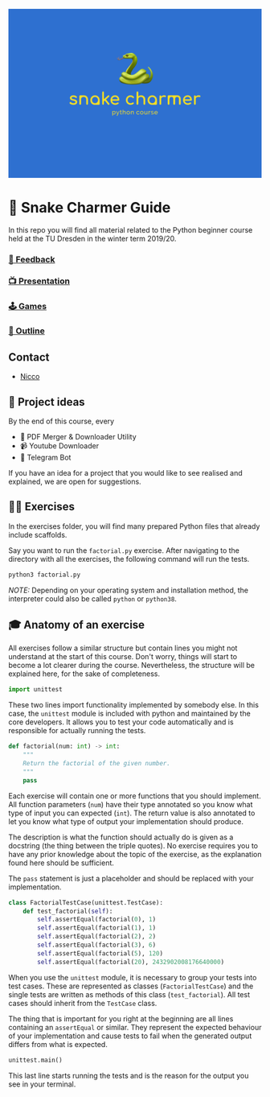 ![Logo](./docs/logo.png)

# 🐍 Snake Charmer Guide

In this repo you will find all material related to the Python beginner course held at the TU Dresden in the winter term 2019/20.

### [📣 Feedback](https://bit.ly/2GZ3ApT)

### [📺 Presentation](https://nick-lehmann.github.io/SnakeCharmerGuide)

### [🕹 Games](https://github.com/nick-lehmann/SnakeCharmerGuide/tree/master/games)

### [📄 Outline](https://github.com/nick-lehmann/SnakeCharmerGuide/tree/master/outline.md)


## Contact

- [Nicco](mailto:hi@nicco.io)

## 🚀 Project ideas

By the end of this course, every

- 📄 PDF Merger & Downloader Utility
- 📹 Youtube Downloader
- 🤖 Telegram Bot

If you have an idea for a project that you would like to see realised and explained, we are open for suggestions.


## 💪🏻 Exercises

In the exercises folder, you will find many prepared Python files that already include scaffolds.

Say you want to run the `factorial.py` exercise. After navigating to the directory with all the exercises, the following command will run the tests.

```bash
python3 factorial.py
```

_NOTE:_ Depending on your operating system and installation method, the interpreter could also be called `python` or `python38`.

## 🎓 Anatomy of an exercise

All exercises follow a similar structure but contain lines you might not understand at the start of this course. Don't worry, things will start to become a lot clearer during the course. Nevertheless, the structure will be explained here, for the sake of completeness.

```python
import unittest
```

These two lines import functionality implemented by somebody else. In this case, the `unittest` module is included with python and maintained by the core developers. It allows you to test your code automatically and is responsible for actually running the tests.

```python
def factorial(num: int) -> int:
    """
    Return the factorial of the given number.
    """
    pass
```

Each exercise will contain one or more functions that you should implement. All function parameters (`num`) have their type annotated so you know what type of input you can expected (`int`). The return value is also annotated to let you know what type of output your implementation should produce.

The description is what the function should actually do is given as a docstring (the thing between the triple quotes). No exercise requires you to have any prior knowledge about the topic of the exercise, as the explanation found here should be sufficient.

The `pass` statement is just a placeholder and should be replaced with your implementation.

```python
class FactorialTestCase(unittest.TestCase):
    def test_factorial(self):
        self.assertEqual(factorial(0), 1)
        self.assertEqual(factorial(1), 1)
        self.assertEqual(factorial(2), 2)
        self.assertEqual(factorial(3), 6)
        self.assertEqual(factorial(5), 120)
        self.assertEqual(factorial(20), 2432902008176640000)
```

When you use the `unittest` module, it is necessary to group your tests into test cases. These are represented as classes (`FactorialTestCase`) and the single tests are written as methods of this class (`test_factorial`). All test cases should inherit from the `TestCase` class.

The thing that is important for you right at the beginning are all lines containing an `assertEqual` or similar. They represent the expected behaviour of your implementation and cause tests to fail when the generated output differs from what is expected.

```python
unittest.main()
```

This last line starts running the tests and is the reason for the output you see in your terminal.
